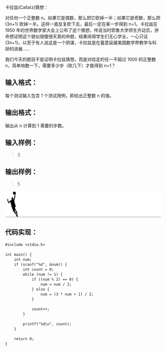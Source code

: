 卡拉兹(Callatz)猜想：

对任何一个正整数 n，如果它是偶数，那么把它砍掉一半；如果它是奇数，那么把 (3n+1) 砍掉一半。这样一直反复砍下去，最后一定在某一步得到 n=1。卡拉兹在 1950 年的世界数学家大会上公布了这个猜想，传说当时耶鲁大学师生齐动员，拼命想证明这个貌似很傻很天真的命题，结果闹得学生们无心学业，一心只证 (3n+1)，以至于有人说这是一个阴谋，卡拉兹是在蓄意延缓美国数学界教学与科研的进展……

我们今天的题目不是证明卡拉兹猜想，而是对给定的任一不超过 1000 的正整数 n，简单地数一下，需要多少步（砍几下）才能得到 n=1？

## 输入格式：
每个测试输入包含 1 个测试用例，即给出正整数 n 的值。

## 输出格式：
输出从 n 计算到 1 需要的步数。

## 输入样例：
>3

## 输出样例：
>5


![华丽的分割线](./【PAT乙级】1001-害死人不偿命的(3n+1)猜想-(15-分)-C语言实现.assets/17731575-8d8124094be3712f.jpg)


## 代码实现：
```
#include <stdio.h>

int main() {
    int num;
    if (scanf("%d", &num)) {
        int count = 0;
        while (num != 1) {
            if ((num % 2) == 0) {
                num = num / 2;
            } else {
                num = (3 * num + 1) / 2;
            }

            count++;
        }

        printf("%d\n", count);
    }

    return 0;
}
```
